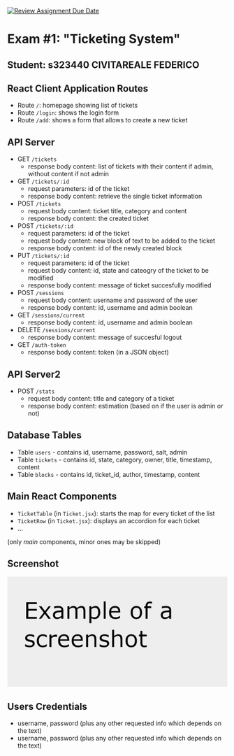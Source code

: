 [![Review Assignment Due Date](https://classroom.github.com/assets/deadline-readme-button-24ddc0f5d75046c5622901739e7c5dd533143b0c8e959d652212380cedb1ea36.svg)](https://classroom.github.com/a/Y8bW3OQP)
# Exam #1: "Ticketing System"
## Student: s323440   CIVITAREALE FEDERICO 

## React Client Application Routes

- Route `/`: homepage showing list of tickets
- Route `/login`: shows the login form
- Route `/add`: shows a form that allows to create a new ticket

## API Server

- GET `/tickets`
  - response body content: list of tickets with their content if admin, without content if not admin
- GET `/tickets/:id`
  - request parameters: id of the ticket
  - response body content: retrieve the single ticket information
- POST `/tickets`
  - request body content: ticket title, category and content
  - response body content: the created ticket
- POST `/tickets/:id`
  - request parameters: id of the ticket
  - request body content: new block of text to be added to the ticket
  - response body content: id of the newly created block
- PUT `/tickets/:id`
  - request parameters: id of the ticket
  - request body content: id, state and cateogry of the ticket to be modified
  - response body content: message of ticket succesfully modified
- POST `/sessions`
  - request body content: username and password of the user
  - response body content: id, username and admin boolean
- GET `/sessions/current`
  - response body content: id, username and admin boolean
- DELETE `/sessions/current`
  - response body content: message of succesful logout
- GET `/auth-token`
  - response body content: token (in a JSON object)

## API Server2

- POST `/stats`
  - request body content: title and category of a ticket
  - response body content: estimation (based on if the user is admin or not)

## Database Tables

- Table `users` - contains id, username, password, salt, admin
- Table `tickets` - contains id, state, category, owner, title, timestamp, content
- Table `blocks` - contains id, ticket_id, author, timestamp, content

## Main React Components

- `TicketTable` (in `Ticket.jsx`): starts the map for every ticket of the list
- `TicketRow` (in `Ticket.jsx`): displays an accordion for each ticket
- ...

(only _main_ components, minor ones may be skipped)

## Screenshot

![Screenshot](./img/screenshot.png)

## Users Credentials

- username, password (plus any other requested info which depends on the text)
- username, password (plus any other requested info which depends on the text)

